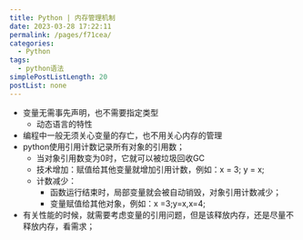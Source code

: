 ```yaml
---
title: Python | 内存管理机制
date: 2023-03-28 17:22:11
permalink: /pages/f71cea/
categories: 
  - Python
tags: 
  - python语法
simplePostListLength: 20
postList: none
---
```

- 变量无需事先声明，也不需要指定类型
   - 动态语言的特性
- 编程中一般无须关心变量的存亡，也不用关心内存的管理
- python使用引用计数记录所有对象的引用数；
   - 当对象引用数变为0时，它就可以被垃圾回收GC
   - 技术增加：赋值给其他变量就增加引用计数，例如：x = 3; y = x;
   - 计数减少：
      - 函数运行结束时，局部变量就会被自动销毁，对象引用计数减少；
      - 变量赋值给其他对象，例如：x =3;y=x,x=4;
- 有关性能的时候，就需要考虑变量的引用问题，但是该释放内存，还是尽量不释放内存，看需求；
